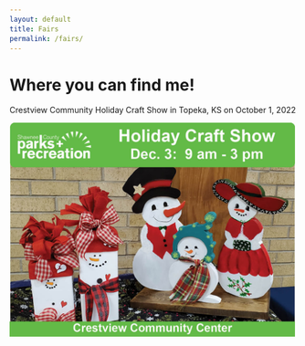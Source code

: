 ```yaml
---
layout: default
title: Fairs
permalink: /fairs/
---
```


# Where you can find me!

Crestview Community Holiday Craft Show
in Topeka, KS on
October 1, 2022

<img src="/images\crestview community.JPG" width="500" /> 
